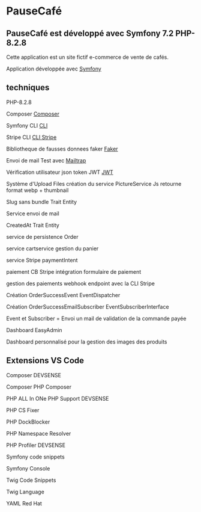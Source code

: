 # PauseCafé

## PauseCafé est développé avec Symfony 7.2 PHP-8.2.8

Cette application est un site fictif e-commerce de vente de cafés.

Application développée avec [Symfony](https://symfony.com/)

## techniques

PHP-8.2.8

Composer [Composer](https://getcomposer.org/)

Symfony CLI [CLI](https://symfony.com/download)

Stripe CLI [CLI Stripe](https://docs.stripe.com/stripe-cli/overview)

Bibliotheque de fausses donnees faker [Faker](https://fakerphp.github.io/)

Envoi de mail Test avec [Mailtrap](https://mailtrap.io/)

Vérification utilisateur json token JWT [JWT](https://jwt.io/)

Système d'Upload Files création du service PictureService Js retourne format webp + thumbnail

Slug sans bundle Trait Entity

Service envoi de mail

CreatedAt Trait Entity

service de persistence Order

service cartservice gestion du panier

service Stripe paymentIntent

paiement CB Stripe intégration formulaire de paiement

gestion des paiements webhook endpoint avec la CLI Stripe

Création OrderSuccessEvent EventDispatcher

Création OrderSuccessEmailSubscriber EventSubscriberInterface

Event et Subscriber = Envoi un mail de validation de la commande payée

Dashboard EasyAdmin

Dashboard personnalisé pour la gestion des images des produits

## Extensions VS Code

Composer DEVSENSE

Composer PHP Composer

PHP ALL In ONe PHP Support DEVSENSE

PHP CS Fixer

PHP DockBlocker

PHP Namespace Resolver

PHP Profiler DEVSENSE

Symfony code snippets

Symfony Console

Twig Code Snippets

Twig Language

YAML Red Hat
